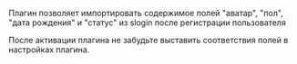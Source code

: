 Плагин позволяет импортировать содержимое полей "аватар", "пол", "дата рождения" и "статус" из slogin после регистрации пользователя

После активации плагина не забудьте выставить соответствия полей в настройках плагина.
